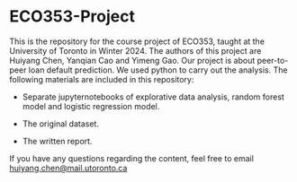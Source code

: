 # ECO353-Project

This is the repository for the course project of ECO353, taught at the University of Toronto in Winter 2024. 
The authors of this project are Huiyang Chen, Yanqian Cao and Yimeng Gao.
Our project is about peer-to-peer loan default prediction.
We used python to carry out the analysis. The following materials are included in this repository:

- Separate jupyternotebooks of explorative data analysis, random forest model and logistic regression model.

- The original dataset.

- The written report.

If you have any questions regarding the content, feel free to email huiyang.chen@mail.utoronto.ca
